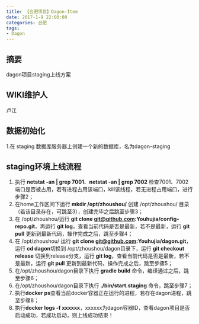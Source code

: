 ```yaml
---
title: 【合肥项目】Dagon-Item
date: 2017-1-9 22:00:00
categories: 合肥
tags:
- Dagon
---
```


## 摘要

 dagon项目staging上线方案

<!--more-->
## WIKI维护人
卢江
## 数据初始化
1.在 staging 数据库服务器上创建一个新的数据库，名为dagon-staging
## staging环境上线流程

1. 执行 **netstat -an | grep 7001**、**netstat -an | grep 7002** 检查7001、7002端口是否被占用，若有进程占用该端口，kill该线程，若无进程占用端口，进行步骤2；
2. 在home工作区间下运行 **mkdir /opt/zhoushou/** 创建 /opt/zhoushou/ 目录（若该目录存在，可跳至3），创建完毕之后跳至步骤3；
3. 在 /opt/zhoushou/运行 **git clone git@github.com:Youhujia/config-repo.git**，再运行 **git log**，查看当前代码是否是最新，若不是最新，运行 **git pull** 更新到最新代码，操作完成之后，跳至步骤4；
4. 在 /opt/zhoushou/ 运行 **git clone git@github.com:Youhujia/dagon.git**，运行 **cd dagon**切换到 /opt/zhoushou/dagon目录下，运行 **git checkout release** 切换到release分支，运行 **git log**，查看当前代码是否是最新，若不是最新，运行 **git pull** 更新到最新代码，操作完成之后，跳至步骤5；
5. 在/opt/zhoushou/dagon目录下执行 **gradle build** 命令，编译通过之后，跳至步骤6；
6. 在/opt/zhoushou/dagon目录下执行 **./bin/start.staging** 命令，跳至步骤7；
7. 执行**docker ps**查看当前docker容器正在运行的进程，若存在dagon进程，跳至步骤8；
8. 执行**docker logs -f xxxxxx**，xxxxxx为dagon容器ID，查看dagon项目是否启动成功，若成功启动，则上线成功结束！

